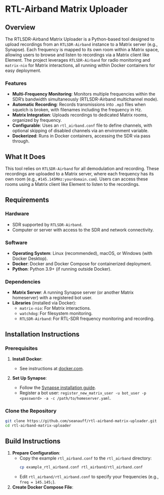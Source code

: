 # RTL-Airband Matrix Uploader

## Overview

The RTLSDR-Airband Matrix Uploader is a Python-based tool designed to upload recordings from an `RTLSDR-Airband` instance to a Matrix server (e.g., Synapse). Each frequency is mapped to its own room within a Matrix space, allowing users to browse and listen to recordings via a Matrix client like Element. The project leverages `RTLSDR-Airband` for radio monitoring and `matrix-nio` for Matrix interactions, all running within Docker containers for easy deployment.

### Features

- **Multi-Frequency Monitoring**: Monitors multiple frequencies within the SDR’s bandwidth simultaneously (RTLSDR-Airband multichannel mode).
- **Automatic Recording**: Records transmissions into `.mp3` files when squelch is broken, with filenames including the frequency in Hz.
- **Matrix Integration**: Uploads recordings to dedicated Matrix rooms, organized by frequency.
- **Configurable**: Uses an `rtl_airband.conf` file to define channels, with optional skipping of disabled channels via an environment variable.
- **Dockerized**: Runs in Docker containers, accessing the SDR via pass through.

## What It Does

This tool relies on `RTLSDR-Airband` for all demodulation and recording. These recordings are uploaded to a Matrix server, where each frequency has its own room (e.g., `#145.145MHz:yourdomain.com`). Users can access these rooms using a Matrix client like Element to listen to the recordings.

## Requirements

### Hardware

- SDR supported by `RTLSDR-Airband`.
- Computer or server with access to the SDR and network connectivity.

### Software

- **Operating System**: Linux (recommended), macOS, or Windows (with Docker Desktop).
- **Docker**: Docker and Docker Compose for containerized deployment.
- **Python**: Python 3.9+ (if running outside Docker).

### Dependencies

- **Matrix Server**: A running Synapse server (or another Matrix homeserver) with a registered bot user.
- **Libraries** (installed via Docker):
  - `matrix-nio`: For Matrix interactions.
  - `watchdog`: For filesystem monitoring.
  - `RTLSDR-Airband`: For RTL-SDR frequency monitoring and recording.

## Installation Instructions

### Prerequisites

1. **Install Docker**:
   - See instructions at [docker.com](https://www.docker.com/get-started).

2. **Set Up Synapse**:
   - Follow the [Synapse installation guide](https://matrix-org.github.io/synapse/latest/setup/installation.html).
   - Register a bot user: `register_new_matrix_user -u bot_user -p <password> -a -c /path/to/homeserver.yaml`.

### Clone the Repository

```bash
git clone https://github.com/seanauff/rtl-airband-matrix-uploader.git
cd rtl-airband-matrix-uploader
```

## Build Instructions

1. **Prepare Configuration**:
   - Copy the example `rtl_airband.conf` to the `rtl_airband` directory:
     ```bash
     cp example_rtl_airband.conf rtl_airband/rtl_airband.conf
     ```
   - Edit `rtl_airband/rtl_airband.conf` to specify your frequencies (e.g., `freq = 145.145;`).
2. **Create Docker Compose File**:
